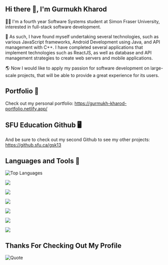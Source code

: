 ## Hi there 👋, I'm Gurmukh Kharod

<!--
**GurmukhSKharod/GurmukhSKharod** is a ✨ _special_ ✨ repository because its `README.md` (this file) appears on your GitHub profile.

Here are some ideas to get you started:

- 🔭 I’m currently working on ...
- 🌱 I’m currently learning ...
- 👯 I’m looking to collaborate on ...
- 🤔 I’m looking for help with ...
- 💬 Ask me about ...
- 📫 How to reach me: ...
- 😄 Pronouns: ...
- ⚡ Fun fact: ...
-->

👨‍💻 I'm a fourth year Software Systems student at Simon Fraser University, interested in full-stack software development. 

🌱 As such, I have found myself undertaking several technologies, such as various JavaScript frameworks, Android Development using Java, and API management with C++. I have completed several applications that implement technologies such as ReactJS, as well as database and API management strategies to create web servers and mobile applications.

🌎 Now I would like to apply my passion for software development on large-scale projects, that will be able to provide a great experience for its users.

<!--![GurmukhSKharod's GitHub stats](https://github-readme-stats.vercel.app/api?username=GurmukhSKharod&show_icons=true&hide=pull_requests,issues&theme=radical)-->

## Portfolio 🎨

Check out my personal portfolio: https://gurmukh-kharod-portfolio.netlify.app/ 


## SFU Education Github 🖥️

And be sure to check out my second Github to see my other projects: https://github.sfu.ca/gsk13

## Languages and Tools 🚀

![Top Languages](https://github-readme-stats.vercel.app/api/top-langs/?username=GurmukhSKharod&layout=compact&theme=radical)

![](https://skillicons.dev/icons?i=python,java,c,cpp,haskell,rust)

![](https://skillicons.dev/icons?i=html,css,javascript,react,jquery,nodejs,expressjs,tailwind)

![](https://skillicons.dev/icons?i=sqlite,mysql,postgres,mongodb)

![](https://skillicons.dev/icons?i=git,github)

![](https://skillicons.dev/icons?i=linux,windows,mac)

![](https://skillicons.dev/icons?i=figma,androidstudio,visualstudio,eclipse)

## Thanks For Checking Out My Profile

![Quote](https://quotes-github-readme.vercel.app/api?type=horizontal&theme=radical)
